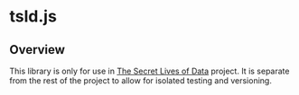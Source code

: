 tsld.js
============

## Overview

This library is only for use in [The Secret Lives of Data](https://github.com/benbjohnson/thesecretlivesofdata) project.
It is separate from the rest of the project to allow for isolated testing and versioning.

